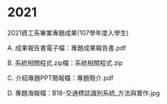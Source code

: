 # 2021
2021資工系畢業專題成果(107學年度入學生)

A. 成果報告書電子檔：專題成果報告書.pdf

B. 系統相關程式.zip檔：系統相關程式.zip

C. 介紹專題PPT簡報檔：專題簡介.pdf

D. 專題海報檔：B18-交通標誌識別系統_方法與實作.jpg
